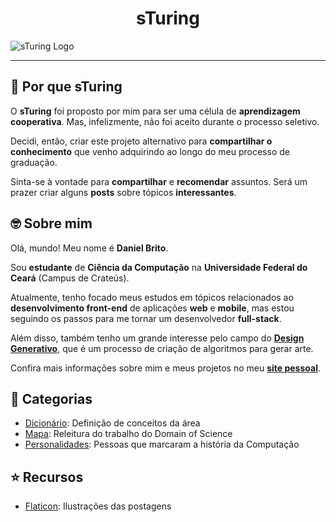 <h1 align="center"> sTuring</h1>

![sTuring Logo](https://1.bp.blogspot.com/-1k4JVRo7fBI/X3y0XeBGaYI/AAAAAAAAXKM/Ri65yc5zORc27EfwHGdagCy2Qd6wqtBdgCLcBGAsYHQ/s2048/NEW_COVER_001.png)

---

## :thinking: Por que sTuring

O **sTuring** foi proposto por mim para ser uma célula de **aprendizagem cooperativa**. Mas, infelizmente, não foi aceito durante o processo seletivo.

Decidi, então, criar este projeto alternativo para **compartilhar o conhecimento** que venho adquirindo ao longo do meu processo de graduação.

Sinta-se à vontade para **compartilhar** e **recomendar** assuntos. Será um prazer criar alguns **posts** sobre tópicos **interessantes**.


## :nerd_face: Sobre mim

Olá, mundo! Meu nome é **Daniel Brito**. 

Sou **estudante** de **Ciência da Computação** na **Universidade Federal do Ceará** (Campus de Crateús).

Atualmente, tenho focado meus estudos em tópicos relacionados ao **desenvolvimento front-end** de aplicações **web** e **mobile**, mas estou seguindo os passos para me tornar um desenvolvedor **full-stack**.

Além disso, também tenho um grande interesse pelo campo do **[Design Generativo](https://github.com/DanielBrito/generative-design)**, que é um processo de criação de algoritmos para gerar arte.

Confira mais informações sobre mim e meus projetos no meu **[site pessoal](https://danielbrito.github.io/)**.


## :bookmark: Categorias

- [Dicionário](https://github.com/DanielBrito/sturing/tree/master/Dicionario): Definição de conceitos da área
- [Mapa](https://github.com/DanielBrito/sturing/tree/master/Mapa): Releitura do trabalho do Domain of Science
- [Personalidades](https://github.com/DanielBrito/sturing/tree/master/Personalidades): Pessoas que marcaram a história da Computação


## :star: Recursos

- [Flaticon](https://www.flaticon.com/): Ilustrações das postagens
